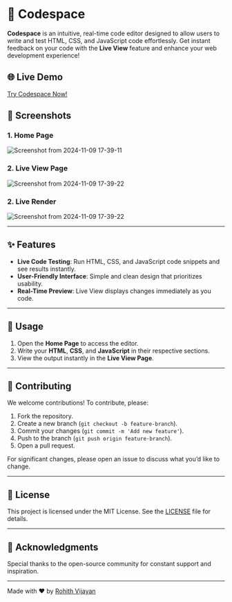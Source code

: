 # 🚀 Codespace

**Codespace** is an intuitive, real-time code editor designed to allow users to write and test HTML, CSS, and JavaScript code effortlessly. Get instant feedback on your code with the **Live View** feature and enhance your web development experience!

## 🌐 Live Demo

[Try Codespace Now!](https://codespace-fxl6.onrender.com/) <!-- Replace with the actual link if available -->

## 📸 Screenshots

### 1. Home Page

![Screenshot from 2024-11-09 17-39-11](https://github.com/user-attachments/assets/3e05f0c4-2112-47b3-a8a4-51fcf769b393)

### 2. Live View Page

![Screenshot from 2024-11-09 17-39-22](https://github.com/user-attachments/assets/2571b539-c2c2-4039-9fdb-fc62bb9c067e)

### 2. Live Render 
![Screenshot from 2024-11-09 17-39-22](https://github.com/user-attachments/assets/9baa9f61-5aff-4bbf-bb67-9942887df984)




---

## ✨ Features

- **Live Code Testing**: Run HTML, CSS, and JavaScript code snippets and see results instantly.
- **User-Friendly Interface**: Simple and clean design that prioritizes usability.
- **Real-Time Preview**: Live View displays changes immediately as you code.

---

## 🧰 Usage

1. Open the **Home Page** to access the editor.
2. Write your **HTML**, **CSS**, and **JavaScript** in their respective sections.
3. View the output instantly in the **Live View Page**.

---

## 👥 Contributing

We welcome contributions! To contribute, please:

1. Fork the repository.
2. Create a new branch (`git checkout -b feature-branch`).
3. Commit your changes (`git commit -m 'Add new feature'`).
4. Push to the branch (`git push origin feature-branch`).
5. Open a pull request.

For significant changes, please open an issue to discuss what you’d like to change.

---

## 📄 License

This project is licensed under the MIT License. See the [LICENSE](LICENSE) file for details.

---

## 🙌 Acknowledgments

Special thanks to the open-source community for constant support and inspiration.

---

Made with ❤️ by [Rohith Vijayan](https://github.com/rohithvijayan)
